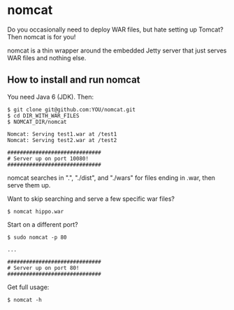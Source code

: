 nomcat
======

Do you occasionally need to deploy WAR files, but hate setting up Tomcat? Then nomcat is for you!

nomcat is a thin wrapper around the embedded Jetty server that just serves WAR files and nothing else.


How to install and run nomcat
-----------------------------

You need Java 6 (JDK). Then:

    $ git clone git@github.com:YOU/nomcat.git
    $ cd DIR_WITH_WAR_FILES
    $ NOMCAT_DIR/nomcat
    
    Nomcat: Serving test1.war at /test1
    Nomcat: Serving test2.war at /test2
    
    ##############################
	# Server up on port 10080!
	##############################

nomcat searches in ".", "./dist", and "./wars" for files ending in .war, 
then serve them up.

Want to skip searching and serve a few specific war files?

	$ nomcat hippo.war 
	
Start on a different port?

    $ sudo nomcat -p 80

    ...

    ##############################
    # Server up on port 80!
    ##############################
    
Get full usage:
	
	$ nomcat -h
